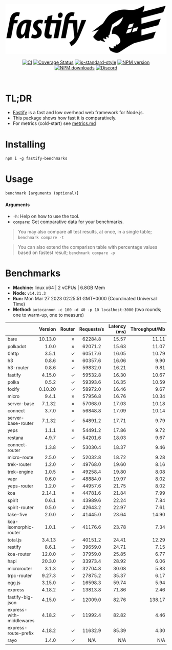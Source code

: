 <div align="center">
  <img src="https://github.com/fastify/graphics/raw/HEAD/fastify-landscape-outlined.svg" width="650" height="auto"/>
</div>

<div align="center">

[![CI](https://github.com/fastify/fastify/workflows/ci/badge.svg)](https://github.com/fastify/fastify/actions/workflows/ci.yml)
[![Coverage Status](https://coveralls.io/repos/github/fastify/fastify/badge.svg?branch=master)](https://coveralls.io/github/fastify/fastify?branch=master)
[![js-standard-style](https://img.shields.io/badge/code%20style-standard-brightgreen.svg?style=flat)](http://standardjs.com/)
[![NPM version](https://img.shields.io/npm/v/fastify.svg?style=flat)](https://www.npmjs.com/package/fastify)
[![NPM downloads](https://img.shields.io/npm/dm/fastify.svg?style=flat)](https://www.npmjs.com/package/fastify) [![Discord](https://img.shields.io/discord/725613461949906985)](https://discord.gg/fastify)

</div>
<br />

# TL;DR

* [Fastify](https://github.com/fastify/fastify) is a fast and low overhead web framework for Node.js.
* This package shows how fast it is comparatively.
* For metrics (cold-start) see [metrics.md](./METRICS.md)

# Installing

```
npm i -g fastify-benchmarks
```

# Usage

```
benchmark [arguments (optional)]
```

#### Arguments

* `-h`: Help on how to use the tool.
* `compare`: Get comparative data for your benchmarks.

> You may also compare all test results, at once, in a single table; `benchmark compare -t`

> You can also extend the comparison table with percentage values based on fastest result; `benchmark compare -p`
# Benchmarks

* __Machine:__ linux x64 | 2 vCPUs | 6.8GB Mem
* __Node:__ `v14.21.3`
* __Run:__ Mon Mar 27 2023 02:25:51 GMT+0000 (Coordinated Universal Time)
* __Method:__ `autocannon -c 100 -d 40 -p 10 localhost:3000` (two rounds; one to warm-up, one to measure)

|                          | Version | Router | Requests/s | Latency (ms) | Throughput/Mb |
| :--                      | --:     | --:    | :-:        | --:          | --:           |
| bare                     | 10.13.0 | ✗      | 62284.8    | 15.57        | 11.11         |
| polkadot                 | 1.0.0   | ✗      | 62071.2    | 15.63        | 11.07         |
| 0http                    | 3.5.1   | ✓      | 60517.6    | 16.05        | 10.79         |
| h3                       | 0.8.6   | ✗      | 60357.6    | 16.06        | 9.90          |
| h3-router                | 0.8.6   | ✓      | 59832.0    | 16.21        | 9.81          |
| fastify                  | 4.15.0  | ✓      | 59532.8    | 16.30        | 10.67         |
| polka                    | 0.5.2   | ✓      | 59393.6    | 16.35        | 10.59         |
| foxify                   | 0.10.20 | ✓      | 58972.0    | 16.46        | 9.67          |
| micro                    | 9.4.1   | ✗      | 57956.8    | 16.76        | 10.34         |
| server-base              | 7.1.32  | ✗      | 57068.0    | 17.03        | 10.18         |
| connect                  | 3.7.0   | ✗      | 56848.8    | 17.09        | 10.14         |
| server-base-router       | 7.1.32  | ✓      | 54891.2    | 17.71        | 9.79          |
| yeps                     | 1.1.1   | ✗      | 54491.2    | 17.86        | 9.72          |
| restana                  | 4.9.7   | ✓      | 54201.6    | 18.03        | 9.67          |
| connect-router           | 1.3.8   | ✓      | 53030.4    | 18.37        | 9.46          |
| micro-route              | 2.5.0   | ✓      | 52032.8    | 18.72        | 9.28          |
| trek-router              | 1.2.0   | ✓      | 49768.0    | 19.60        | 8.16          |
| trek-engine              | 1.0.5   | ✗      | 49258.4    | 19.80        | 8.08          |
| vapr                     | 0.6.0   | ✓      | 48884.0    | 19.97        | 8.02          |
| yeps-router              | 1.2.0   | ✓      | 44957.6    | 21.75        | 8.02          |
| koa                      | 2.14.1  | ✗      | 44781.6    | 21.84        | 7.99          |
| spirit                   | 0.6.1   | ✗      | 43989.6    | 22.24        | 7.84          |
| spirit-router            | 0.5.0   | ✓      | 42643.2    | 22.97        | 7.61          |
| take-five                | 2.0.0   | ✓      | 41445.0    | 23.64        | 14.90         |
| koa-isomorphic-router    | 1.0.1   | ✓      | 41176.6    | 23.78        | 7.34          |
| total.js                 | 3.4.13  | ✓      | 40151.2    | 24.41        | 12.29         |
| restify                  | 8.6.1   | ✓      | 39659.0    | 24.71        | 7.15          |
| koa-router               | 12.0.0  | ✓      | 37959.0    | 25.85        | 6.77          |
| hapi                     | 20.3.0  | ✓      | 33973.4    | 28.92        | 6.06          |
| microrouter              | 3.1.3   | ✓      | 32704.8    | 30.08        | 5.83          |
| trpc-router              | 9.27.3  | ✓      | 27875.2    | 35.37        | 6.17          |
| egg.js                   | 3.15.0  | ✓      | 16598.3    | 59.74        | 5.94          |
| express                  | 4.18.2  | ✓      | 13813.8    | 71.86        | 2.46          |
| fastify-big-json         | 4.15.0  | ✓      | 12009.0    | 82.76        | 138.17        |
| express-with-middlewares | 4.18.2  | ✓      | 11992.4    | 82.82        | 4.46          |
| express-route-prefix     | 4.18.2  | ✓      | 11632.9    | 85.39        | 4.30          |
| rayo                     | 1.4.0   | ✓      | N/A        | N/A          | N/A           |
